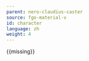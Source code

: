 ```yaml
---
parent: nero-claudius-caster
source: fgo-material-v
id: character
language: zh
weight: 4
---
```


{{missing}}
